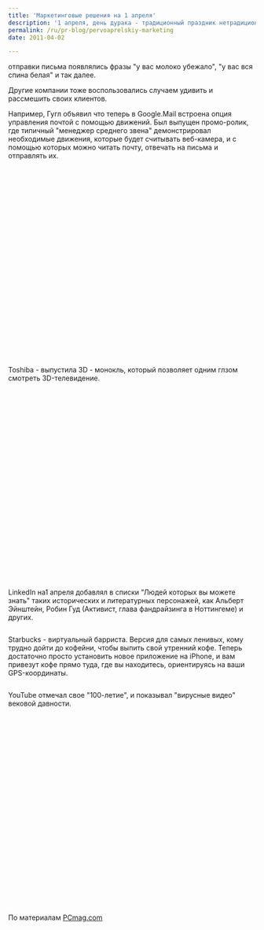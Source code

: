 ```yaml
---
title: 'Маркетинговые решения на 1 апреля'
description: '1 апреля, день дурака - традиционный праздник нетрадиционной рекламы. В этот день все серьезные корпорации ищут способ проявить свое чувство юмора. Например, Яндекс снабжал традиционными первоапрельскими шутками свою почту - после отправки письма появлялись фразы &quot;у вас молоко убежало&quot;, &quot;у вас вся спина белая&quot; и так далее.'
permalink: /ru/pr-blog/pervoaprelskiy-marketing
date: 2011-04-02

---
```


отправки письма появлялись фразы "у вас молоко убежало", "у вас вся спина белая" и так далее.

Другие компании тоже воспользовались случаем удивить и рассмешить своих клиентов.

Например, Гугл объявил что теперь в Google.Mail встроена опция управления почтой с помощью движений.  Был выпущен промо-ролик, где  типичный "менеджер среднего звена" демонстрировал необходимые движения, которые будет считывать веб-камера, и с помощью которых можно читать почту, отвечать на письма и отправлять их.

<object width="640" height="390"><param name="movie" value="http://www.youtube.com/v/Bu927_ul_X0&hl=en_GB&feature=player_embedded&version=3"></param><param name="allowFullScreen" value="true"></param><param name="allowScriptAccess" value="always"></param><embed src="http://www.youtube.com/v/Bu927_ul_X0&amp;hl=en_GB&amp;feature=player_embedded&amp;version=3" type="application/x-shockwave-flash" allowfullscreen="true" allowscriptaccess="always" width="640" height="390"></embed></object>

Toshiba - выпустила 3D - монокль, который позволяет одним глзом смотреть 3D-телевидение.

<object width="640" height="390"><param name="movie" value="http://www.youtube.com/v/QsQ6MpC1dzU&hl=en_GB&feature=player_embedded&version=3"></param><param name="allowFullScreen" value="true"></param><param name="allowScriptAccess" value="always"></param><embed src="http://www.youtube.com/v/QsQ6MpC1dzU&amp;hl=en_GB&amp;feature=player_embedded&amp;version=3" type="application/x-shockwave-flash" allowfullscreen="true" allowscriptaccess="always" width="640" height="390"></embed></object>

LinkedIn на1 апреля добавлял в списки "Людей которых вы можете знать" таких исторических и литературных персонажей, как Альберт Эйнштейн, Робин Гуд (Активист,  глава фандрайзинга в Ноттингеме) и других.

<img src="http://www.creativeguerrillamarketing.com/wp-content/uploads/HLIC/e60a5c882e43771290a60e9ad30fc64e.jpg" alt="">

Starbucks - виртуальный барриста. Версия для самых ленивых, кому трудно дойти до кофейни, чтобы выпить свой утренний кофе. Теперь достаточно просто установить новое приложение на iPhone, и вам привезут кофе прямо туда, где вы находитесь, ориентируясь на ваши GPS-координаты.

<img src="http://www.creativeguerrillamarketing.com/wp-content/uploads/HLIC/bcc5f71e42ac294b343919f17bf19744.jpg" alt="">

YouTube отмечал свое "100-летие", и показывал "вирусные видео" вековой давности.

<object width="480" height="390"><param name="movie" value="http://www.youtube.com/v/CNm8ZCJ7Fx8?fs=1&amp;hl=ru_RU&amp;rel=0"></param><param name="allowFullScreen" value="true"></param><param name="allowscriptaccess" value="always"></param><embed src="http://www.youtube.com/v/CNm8ZCJ7Fx8?fs=1&amp;hl=ru_RU&amp;rel=0" type="application/x-shockwave-flash" allowscriptaccess="always" allowfullscreen="true" width="480" height="390"></embed></object>

По материалам <a href="http://www.pcmag.com/article2/0,2817,2382937,00.asp">PCmag.com</a>

